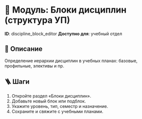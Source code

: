 # 📘 Модуль: Блоки дисциплин (структура УП)
**ID**: discipline_block_editor
**Доступно для**: учебный отдел

## 📝 Описание
Определение иерархии дисциплин в учебных планах: базовые, профильные, элективы и пр.

## 🪜 Шаги
1. Откройте раздел «Блоки дисциплин».
2. Добавьте новый блок или подблок.
3. Укажите уровень, тип, семестр и назначение.
4. Сохраните и свяжите с учебными планами.
